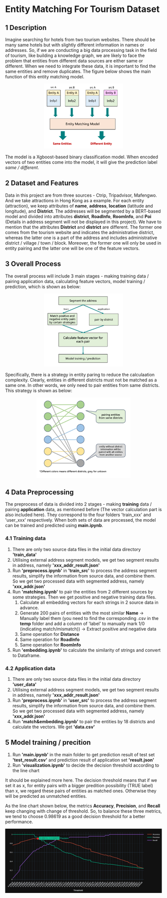 # Entity Matching For Tourism Dataset

## 1 Description

Imagine searching for hotels from two tourism websites. There should be many same hotels but with slightly different information in names or addresses. So, if we are conducting a big data processing task in the field of tourism, like building a knowledge graph, we are likely to face the problem that entities from different data sources are either same or different. When we need to integrate these data, it is important to find the same entities and remove duplicates. The figure below shows the main function of this entity matching model.

<!-- ![](Images/purpose.png) -->
 <div  align="center">  <img src="Images/purpose.png" width = "50%" height = "50%" /> </div>

The model is a Xgboost-based binary classification model. When encoded vectors of two entities come into the model, it will give the prediction label *same / different*.



## 2 Dataset and Features

Data in this project are from three sources - Ctrip, Tripadvisor, Mafengwo. And we take attractions in Hong Kong as a example. For each entity (attraction), we keep attributes of **name**, **address**, **location** (latitude and longitude), and **District**. The addresses will be segmented by a BERT-based model and divided into attributes **district**, **RoadInfo**, **RoomInfo**, and **Poi** (Details in address segment will not be displayed in this project). We have to mention that the attributes **District** and **district** are different. The former one comes from the tourism website and indicates the administrative district, whereas the latter one is a part of the address and includes administrative district / village / town / block. Moreover, the former one will only be used in entity pairing and the latter one will be one of the feature vectors.



## 3 Overall Process

The overall process will include 3 main stages - making training data / pairing application data, calculating feature vectors, model training / prediction, which is shown as below:

 <div  align="center">  <img src="Images/process.png" width = "50%" height = "50%" /> </div>

 Specifically, there is a strategy in entity paring to reduce the calculaation complexity. Clearly, entities in different districts must not be matched as a same one. In other words, we only need to pair entities from same districts. This strategy is shown as below:

  <div  align="center">  <img src="Images/pairing.png" width = "60%" height = "60%" /> </div>



## 4 Data Preprocessing

The preprocess of data is divided into 2 stages - making **training** data / pairing **application** data, as mentioned before (The vector calculation part is also included here). They correspond to the four folders 'train_xxx' and 'user_xxx' respectively. When both sets of data are processed, the model can be trained and predicted using **main.ipynb**.

### 4.1 Training data

1. There are only two source data files in the initial data directory **'train_data'**
2. Utilising external address segment models, we get two segment results in address, namely **'xxx_addr_result.json'**
3. Run **'preprocess.ipynb'** in **'train_src'** to process the address segment results, simplify the information from source data, and combine them. So we get two processed data with segmented address, namely **'xxx_addr.json'**
4. Run **'matching.ipynb'** to pair the entities from 2 different sources by some strategies. Then we get positive and negative training data files.
    1. Calculate all embedding vectors for each strings in 2 source data in advance.
    2. Generate 200 pairs of entities with the most similar **Name** -> Manually label them (you need to find the corresponding .csv in the **temp** folder and add a column of 'label' to manually mark 1/0 (indicating match/mismatch)) -> Extract positive and negative data
    3. Same operation for **Distance**
    4. Same operation for **RoadInfo**
    5. Same operation for **RoomInfo**
5. Run **'embedding.ipynb'** to calculate the similarity of strings and convert to Dataframe.

### 4.2 Application data

1. There are only two source data files in the initial data directory **'user_data'**
2. Utilising external address segment models, we get two segment results in address, namely **'xxx_addr_result.json'**
3. Run **'preprocess.ipynb'** in **'user_src'** to process the address segment results, simplify the information from source data, and combine them. So we get two processed data with segmented address, namely **'xxx_addr.json'**
4. Run **'match&embedding.ipynb'** to pair the entities by 18 districts and calculate the vectors. We get **'data.csv'**

## 5 Model training / precition

1. Run **'main.ipynb'** in the main folder to get prediction result of test set **'test_result.csv'** and prediction result of application set **'result.json'**
2. Run **'visualization.ipynb'** to decide the decision threshold according to the line chart

It should be explained more here. The decision threshold means that if we set it as x, for entity pairs with a bigger predition possibility (TRUE label) than x, we regard these pairs of entities as matched ones. Otherwise they will be predicted as unmatched entities.

As the line chart shown below, the metrics **Accuracy**, **Precision**, and **Recall** keep changing with change of threshold. So, to balance these three metrics, we tend to choose 0.98619 as a good decision threshold for a better performance.

  <div  align="center">  <img src="Images/line.png" width = "100%" height = "100%" /> </div>


  